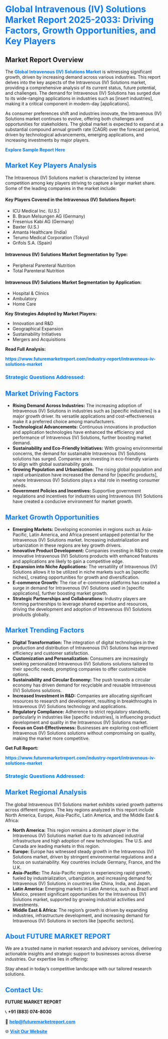 <h1 style="color: #007BFF;">Global Intravenous (IV) Solutions Market Report 2025-2033: Driving Factors, Growth Opportunities, and Key Players</h1>

<section id="overview">
<h2>Market Report Overview</h2>
<p>The <a href="https://www.futuremarketreport.com/industry-report/intravenous-iv-solutions-market" style="color: #007BFF; text-decoration: none;"><strong>Global Intravenous (IV) Solutions Market</strong></a> is witnessing significant growth, driven by increasing demand across various industries. This report delves into the key aspects of the Intravenous (IV) Solutions market, providing a comprehensive analysis of its current status, future potential, and challenges. The demand for Intravenous (IV) Solutions has surged due to its wide-ranging applications in industries such as [insert industries], making it a critical component in modern-day [applications].</p>
<p>As consumer preferences shift and industries innovate, the Intravenous (IV) Solutions market continues to evolve, offering both challenges and opportunities for stakeholders. The global market is expected to expand at a substantial compound annual growth rate (CAGR) over the forecast period, driven by technological advancements, emerging applications, and increasing investments by major players.</p>
</section>

<section id="overview">
<p><a href="https://www.futuremarketreport.com/request-sample/reportId=60593" style="color: #007BFF; text-decoration: none;"><strong>Explore Sample Report Here</strong></a></p>
</section>

<section id="key-players">
<h2 style="color: #007BFF;">Market Key Players Analysis</h2>
<p>The Intravenous (IV) Solutions market is characterized by intense competition among key players striving to capture a larger market share. Some of the leading companies in the market include:</p>
<h4>Key Players Covered in the Intravenous (IV) Solutions Report:</h4>
<ul><li>ICU Medical Inc. (U.S.)</li><li>B. Braun Melsungen AG (Germany)</li><li>Fresenius Kabi AG (Germany)</li><li>Baxter (U.S.)</li><li>Amanta Healthcare (India)</li><li>Terumo Medical Corporation (Tokyo)</li><li>Grifols S.A. (Spain)</li></ul>
<h4>Intravenous (IV) Solutions Market Segmentation by Type:</h4>
<ul><li>Peripheral Parenteral Nutrition</li><li>Total Parenteral Nutrition</li></ul>

<h4>Intravenous (IV) Solutions Market Segmentation by Application:</h4>
<ul><li>Hospital &amp; Clinics</li><li>Ambulatory</li><li>Home Care</li></ul>
<p><strong>Key Strategies Adopted by Market Players:</strong></p>
<ul>
<li>Innovation and R&D</li>
<li>Geographical Expansion</li>
<li>Sustainability Initiatives</li>
<li>Mergers and Acquisitions</li>
</ul>
</section>

<section>
<p><strong>Read Full Analysis: </strong></p><a href="https://www.futuremarketreport.com/industry-report/intravenous-iv-solutions-market" style="color: #007BFF; text-decoration: none;"><strong>https://www.futuremarketreport.com/industry-report/intravenous-iv-solutions-market</strong></a>
<h3 style="color: #007BFF;">Strategic Questions Addressed:</h3>
</section>

<section id="driving-factors">
<h2 style="color: #007BFF;">Market Driving Factors</h2>
<ul>
<li><strong>Rising Demand Across Industries:</strong> The increasing adoption of Intravenous (IV) Solutions in industries such as [specific industries] is a major growth driver. Its versatile applications and cost-effectiveness make it a preferred choice among manufacturers.</li>
<li><strong>Technological Advancements:</strong> Continuous innovations in production and application technologies have enhanced the efficiency and performance of Intravenous (IV) Solutions, further boosting market demand.</li>
<li><strong>Sustainability and Eco-Friendly Initiatives:</strong> With growing environmental concerns, the demand for sustainable Intravenous (IV) Solutions solutions has surged. Companies are investing in eco-friendly variants to align with global sustainability goals.</li>
<li><strong>Growing Population and Urbanization:</strong> The rising global population and rapid urbanization have increased the demand for [specific products], where Intravenous (IV) Solutions plays a vital role in meeting consumer needs.</li>
<li><strong>Government Policies and Incentives:</strong> Supportive government regulations and incentives for industries using Intravenous (IV) Solutions have created a conducive environment for market growth.</li>
</ul>
</section>

<section id="growth-opportunities">
<h2 style="color: #007BFF;">Market Growth Opportunities</h2>
<ul>
<li><strong>Emerging Markets:</strong> Developing economies in regions such as Asia-Pacific, Latin America, and Africa present untapped potential for the Intravenous (IV) Solutions market. Increasing industrialization and urbanization in these regions are key growth drivers.</li>
<li><strong>Innovative Product Development:</strong> Companies investing in R&D to create innovative Intravenous (IV) Solutions products with enhanced features and applications are likely to gain a competitive edge.</li>
<li><strong>Expansion into Niche Applications:</strong> The versatility of Intravenous (IV) Solutions allows it to be utilized in niche markets such as [specific niches], creating opportunities for growth and diversification.</li>
<li><strong>E-commerce Growth:</strong> The rise of e-commerce platforms has created a surge in demand for Intravenous (IV) Solutions used in [specific applications], further boosting market growth.</li>
<li><strong>Strategic Partnerships and Collaborations:</strong> Industry players are forming partnerships to leverage shared expertise and resources, driving the development and adoption of Intravenous (IV) Solutions products globally.</li>
</ul>
</section>

<section id="trending-factors">
<h2 style="color: #007BFF;">Market Trending Factors</h2>
<ul>
<li><strong>Digital Transformation:</strong> The integration of digital technologies in the production and distribution of Intravenous (IV) Solutions has improved efficiency and customer satisfaction.</li>
<li><strong>Customization and Personalization:</strong> Consumers are increasingly seeking personalized Intravenous (IV) Solutions solutions tailored to their specific needs, prompting companies to offer customizable options.</li>
<li><strong>Sustainability and Circular Economy:</strong> The push towards a circular economy has driven demand for recyclable and reusable Intravenous (IV) Solutions solutions.</li>
<li><strong>Increased Investment in R&D:</strong> Companies are allocating significant resources to research and development, resulting in breakthroughs in Intravenous (IV) Solutions technology and applications.</li>
<li><strong>Regulatory Compliance:</strong> Adherence to strict regulatory standards, particularly in industries like [specific industries], is influencing product development and quality in the Intravenous (IV) Solutions market.</li>
<li><strong>Focus on Cost-Effectiveness:</strong> Businesses are exploring cost-efficient Intravenous (IV) Solutions solutions without compromising on quality, making the market more competitive.</li>
</ul>
</section>

<section>
<p><strong>Get Full Report: </strong></p><a href="https://www.futuremarketreport.com/industry-report/intravenous-iv-solutions-market" style="color: #007BFF; text-decoration: none;"><strong>https://www.futuremarketreport.com/industry-report/intravenous-iv-solutions-market</strong></a>
<h3 style="color: #007BFF;">Strategic Questions Addressed:</h3>
</section>


<section id="regional-analysis">
<h2 style="color: #007BFF;">Market Regional Analysis</h2>
<p>The global Intravenous (IV) Solutions market exhibits varied growth patterns across different regions. The key regions analyzed in this report include North America, Europe, Asia-Pacific, Latin America, and the Middle East & Africa:</p>
<ul>
<li><strong>North America:</strong> This region remains a dominant player in the Intravenous (IV) Solutions market due to its advanced industrial infrastructure and high adoption of new technologies. The U.S. and Canada are leading markets in this region.</li>
<li><strong>Europe:</strong> Europe has witnessed steady growth in the Intravenous (IV) Solutions market, driven by stringent environmental regulations and a focus on sustainability. Key countries include Germany, France, and the U.K.</li>
<li><strong>Asia-Pacific:</strong> The Asia-Pacific region is experiencing rapid growth, fueled by industrialization, urbanization, and increasing demand for Intravenous (IV) Solutions in countries like China, India, and Japan.</li>
<li><strong>Latin America:</strong> Emerging markets in Latin America, such as Brazil and Mexico, present significant opportunities for the Intravenous (IV) Solutions market, supported by growing industrial activities and investments.</li>
<li><strong>Middle East & Africa:</strong> The region’s growth is driven by expanding industries, infrastructure development, and increasing demand for Intravenous (IV) Solutions in sectors like [specific sectors].</li>
</ul>
</section>

<footer>
<h2 style="color: #007BFF;">About FUTURE MARKET REPORT</h2>
<p>We are a trusted name in market research and advisory services, delivering actionable insights and strategic support to businesses across diverse industries. Our expertise lies in offering:</p>

<p>Stay ahead in today’s competitive landscape with our tailored research solutions.</p>

<h2 style="color: #007BFF;">Contact Us:</h2>
<p><strong>FUTURE MARKET REPORT</strong></p>
<p>📞 <strong>+91 (883) 074-8030</strong></p>
<p>📧 <strong><a href="mailto:help@futuremarketreport.com" style="color: #007BFF;">help@futuremarketreport.com</a></strong></p>
<p>🌐 <strong><a href="https://www.futuremarketreport.com/" style="color: #007BFF;">Visit Our Website</a></strong></p>
</footer>